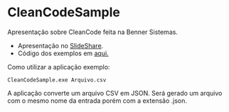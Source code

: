 # CleanCodeSample
Apresentação sobre CleanCode feita na Benner Sistemas.

* Apresentação no [SlideShare](https://pt.slideshare.net/PauloHenriquedaSilva14/clean-code-boas-prticas-para-desenvolvimento).
* Código dos exemplos em [aqui.](CleanCodeSample)

Como utilizar a aplicação exemplo:

    CleanCodeSample.exe Arquivo.csv
 
A aplicação converte um arquivo CSV em JSON. Será gerado um arquivo com o mesmo nome da entrada porém com a extensão .json.
